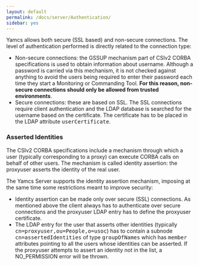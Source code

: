 ```yaml
---
layout: default
permalink: /docs/server/Authentication/
sidebar: yes
---
```


Yamcs allows both secure (SSL based) and non-secure connections. The level of authentication performed is directly related to the connection type:

* Non-secure connections: the GSSUP mechanism part of CSIv2 CORBA specifications is used to obtain information about username. Although a password is carried via this mechanism, it is not checked against anything to avoid the users being required to enter their password each time they start a Monitoring or Commanding Tool. **For this reason, non-secure connections should only be allowed from trusted environments**.
* Secure connections: these are based on SSL. The SSL connections require client authentication and the LDAP database is searched for the username based on the certificate. The certificate has to be placed in the LDAP attribute <tt>userCertificate</tt>.

### Asserted Identities
The CSIv2 CORBA specifications include a mechanism through which a user (typically corresponding to a proxy) can execute CORBA calls on behalf of other users. The mechanism is called identity assertion: the proxyuser asserts the identity of the real user.

The Yamcs Server supports the identity assertion mechanism, imposing at the same time some restrictions meant to improve security:

* Identity assertion can be made only over secure (SSL) connections. As mentioned above the client always has to authenticate over secure connections and the proxyuser LDAP entry has to define the proxyuser certificate.
* The LDAP entry for the user that asserts other identities (typically <tt>cn=proxyuser,ou=People,o=usoc</tt>) has to contain a subnode <tt>cn=assertedIdentities</tt> of type <tt>groupOfNames</tt> which has <tt>member</tt> attributes pointing to all the users whose identities can be asserted. If the proxyuser attempts to assert an identity not in the list, a NO_PERMISSION error will be thrown.
